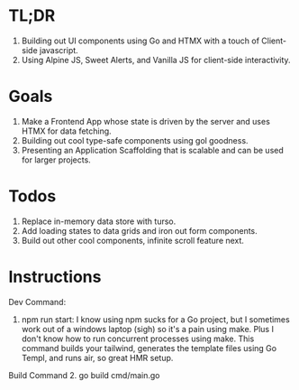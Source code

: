 # TL;DR

1. Building out UI components using Go and HTMX with a touch of Client-side javascript.
2. Using Alpine JS, Sweet Alerts, and Vanilla JS for client-side interactivity.

# Goals

1. Make a Frontend App whose state is driven by the server and uses HTMX for data fetching.
2. Building out cool type-safe components using gol goodness.
3. Presenting an Application Scaffolding that is scalable and can be used for larger projects.

# Todos

1. Replace in-memory data store with turso.
2. Add loading states to data grids and iron out form components.
3. Build out other cool components, infinite scroll feature next.

# Instructions

Dev Command:
1. npm run start: I know using npm sucks for a Go project, but I sometimes work out of a windows laptop (sigh) so it's a pain using make. Plus I don't know how to run concurrent processes using make. This command builds your 
   tailwind, generates the template files using Go Templ, and runs air, so great HMR setup.


Build Command
2. go build cmd/main.go
